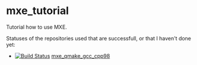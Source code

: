 # mxe_tutorial

Tutorial how to use MXE.

Statuses of the repositories used that are successfull, or that I haven't done yet:

 * [![Build Status](https://travis-ci.org/richelbilderbeek/mxe_qmake_gcc_cpp98.svg?branch=master)](https://travis-ci.org/richelbilderbeek/mxe_qmake_gcc_cpp98) [mxe_qmake_gcc_cpp98](https://github.com/richelbilderbeek/mxe_qmake_gcc_cpp98)
